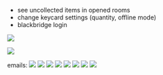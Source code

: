 - see uncollected items in opened rooms
- change keycard settings (quantity, offline mode)
- blackbridge login

![](https://i.imgur.com/4mdJ4ma.png)

![](https://i.imgur.com/8vvJg2X.png)

emails:
![](https://i.imgur.com/qJ4wXJx.png)
![](https://i.imgur.com/pZbwS9X.png)
![](https://i.imgur.com/mAtSh8h.png)
![](https://i.imgur.com/BGDVcEf.png)
![](https://i.imgur.com/749H37K.png)
![](https://i.imgur.com/vRuh8KS.png)
![](https://i.imgur.com/5qPy6E3.png)
![](https://i.imgur.com/9MfSqa2.png)


